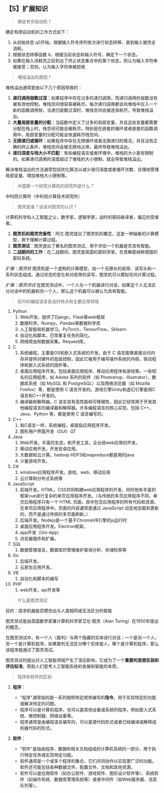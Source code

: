 ## 【5】扩展知识


> 确定有穷自动机？

确定有限自动机的工作方式如下：

1. 从初始状态 q0​ 开始，根据输入符号序列依次进行状态转移，直到输入被完全消耗。
2. 根据状态转移函数 δ，根据当前状态和输入符号，确定下一个状态。
3. 如果在输入消耗完之前到达了终止状态集合中的某个状态，则认为输入字符串被接受；否则，认为输入字符串被拒绝

> 堆栈溢出的原因？

堆栈溢出通常是由以下几个原因导致的：

1. **递归调用层数过深**：如果程序中存在过多的递归调用，而递归调用的层数没有被有效地控制，堆栈空间很容易被耗尽。每次递归调用都会向堆栈中压入一个新的函数调用帧，当递归层数过深时，堆栈空间会被逐渐耗尽，导致堆栈溢出。
2. **大量局部变量的分配**：当函数中定义了过多的局部变量，并且这些变量都需要分配在栈上时，栈空间可能会被耗尽。特别是在嵌套的循环或者嵌套的函数调用中，局部变量的分配可能会快速耗尽栈空间。
3. **无限递归或循环**：如果程序中存在无限循环或者无限递归的情况，并且没有正确的终止条件，堆栈空间会被无限地占用，最终导致堆栈溢出。
4. **递归深度与栈大小不匹配**：有些编程语言或者环境中，堆栈的大小是有限制的。如果递归调用的深度超过了堆栈的大小限制，就会导致堆栈溢出。

解决堆栈溢出的方法通常包括优化算法以减少递归深度或者循环次数、合理地管理局部变量、增加堆栈大小限制等。

> 中国第一个研究计算机的研究所是什么？

中科院计算所（中科院计算技术研究所）

> 图灵是谁？谈谈对图灵的认识？

计算机科学和人工智能之父，数学家，逻辑学家，战时的密码破译者，偏见的受害者。

1. **图灵机和图灵完备性**：阿兰·图灵提出了图灵机的概念，这是一种抽象的计算模型，用于理解计算过程。
2. **图灵测试**：图灵提出了著名的图灵测试，用于评估一个机器是否具有智能。
3. **二战期间的工作**：在二战期间，图灵是英国的密码学家，负责解密纳粹德国的密码系统。

*扩展：图灵机* 图灵机是一个虚构的计算模型，由一个无限长的纸带、读写头和一系列状态组成。通过状态的变化和对纸带的读写，图灵机可以模拟任何计算过程。

*扩展：图灵测试* 在图灵测试中，一个人与一个机器进行对话，如果这个人无法区分对话中的机器和另一个人，那么这个机器可以被认为具有智能。

> 前10的编程语言各自的特点和主要应用领域

1. Python
	1. Web开发。提供了Django，Flask等web框架
	2. 数据科学。Numpy，Pandas等数据科学库
	3. 人工智能和机器学习。PyTorch，TensorFlow，Sklearn
	4. 自动化和脚本。日常重复任务的简化。
	5. 网络爬虫和数据采集。Request库。
2. C
	1. 系统编程。主要是OS和嵌入式系统的开发。由于 C 语言能够直接访问内存并提供对硬件的低级控制，因此它被用于编写操作系统的内核、驱动程序和嵌入式系统的固件等。
	2. 桌面应用程序开发。包括桌面应用程序、移动应用程序和游戏等。一些知名的应用程序，如 Adobe 系列的软件（如 Photoshop、Illustrator）、数据库系统（如 MySQL 和 PostgreSQL）以及网络浏览器（如 Mozilla Firefox）等，都是使用 C 语言开发的。游戏引擎Unity和虚幻引擎是用C语言和C++开发的。
	3. 编译器和解释器。C 语言具有高性能和可移植性，因此它经常用于开发其他编程语言的编译器和解释器。许多编程语言的核心实现，包括 C++、Java、Python 等，都是使用 C 语言编写的。
3. C++
	1. 和C语言一样，系统编程，桌面级应用程序开发。
	2. 图形用户界面开发（GUI）QT
4. Java
	1. Web开发。丰富的生态，和开发工具，企业级web应用的开发。
	2. 移动应用开发。开发安卓应用。
	3. 大数据和云计算。hadoop HDFS和mapreduce都是用的java
	4. 少量游戏开发。
5. C#
	1. windows应用程序开发。游戏、web、移动应用
	2. 云计算和分布式系统等
6. JavaScript
	1. 前端开发。HTML，CSS共同构建web应用程序的开发，同时他有丰富的框架vue进行复杂的单页应用程序开发。（与传统的多页应用程序不同，单页应用程序只有一个 HTML 页面，其中包含应用程序的所有代码和资源。在单页应用程序中，页面的内容通常是通过 JavaScript 动态地加载和更新的，而不是通过传统的多页面刷新。）
	2. 后端开发。Nodejs是一个基于ChromeV8引擎的js运行时
	3. 桌面应用程序开发。Electron框架。
	4. app开发（Uni-App）
	5. 浏览器插件和扩展。
7. SQL
	1. 数据管理语言。数据库的管理维护查询分析、存储检索等
8. Go
	1. 后端开发。
	2. 云原生应用开发。
9. VB
	1. 自动化和脚本的编写
10. PHP
	1. web开发，api开发等

> 什么是图灵测试

目的：探求机器能否模仿出与人类相同或无法区分的智能

图灵测试是由英国数学家兼计算机科学家艾伦·图灵（Alan Turing）在1950年提出的概念。

在图灵测试中，有一个人（裁判）与两个隐藏的实体进行对话：一个是另一个人，另一个是计算机程序。如果裁判无法区分哪个实体是人，哪个是计算机程序，那么该程序就通过了图灵测试。

图灵测试的提出对人工智能领域产生了深远影响，它成为了一个**重要的思想实验和评估标准**，帮助人们思考人工智能系统的发展和智能的本质。

> 程序和软件的区别

1. **程序**：
    - "程序"通常指的是一系列按照特定顺序编写的**指令**，用于实现特定的功能或解决特定的问题。
    - 程序可以是计算机程序，也可以是其他设备或系统的程序，例如嵌入式系统、微控制器、网络设备等。
    - 程序通常是由编程语言编写的，可以是源代码形式或者已经编译或解释成机器代码的形式。

2. **软件**：
    - "软件"是指由程序、数据和相关文档组成的计算机系统的一部分，用于执行特定任务或实现特定功能。
    - 软件通常是一个或多个程序的集合，它们共同协作以实现更广泛的功能。软件还可能包括各种数据文件、配置文件、文档和其他资源。
    - 软件可以是应用软件（如办公软件、游戏软件、图形设计软件等）、系统软件（如操作系统、数据库管理系统等）或者中间件（如Web服务器、消息队列等）。

